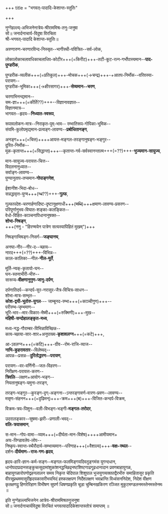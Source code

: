 +++
title = "भगवत्-पादादि-केशान्त-स्तुतिः"

+++

नुग्गॆहल्ल्य्-अभिजनेनात्रेय-श्रीराममिश्र-तनु-जनुषा  
सॊ॥ जनार्दनाचार्य-विदुषा विरचिता  
श्री-भगवत्-पादादि केशान्त-स्तुतिः॥

अरुणारुण-चरणारविन्द-निस्सृत--भागीरथी-पवित्रित--सर्व-लोक,

लोकालोकाचलावधिकाचलाधिप-कोटीर+++(=किरीट)+++-तटी-कूट-रत्न-गर्भोपास्यमान--**पाद-पुण्डरीक**,  

पुण्डरीक-व्यलीक+++(=प्रतिकूल)+++-मोचक+++(→चन्द्र)+++-+आतप-निर्मोक--वरिवस्या-परायण--  
पुण्डरीक-भूमिका+++(→क्षीरसागर)+++-**सेव्यमान--चरण**,  

चरणाभिनन्द्यमान--  
सम-ज्ञा+++(=कीर्ति??)+++--विज्ञानावज्ञात--  
विज्ञानमात्र--  
भागवत--हृदय--**निध्यात-स्वरूप**,  

रूपावलोकन-मात्र--निराकृत-पुम्-भाव--
रम्भातिरूप-गोपिका-भूमिक--  
संयमि-कुलोपमृद्यमान-प्रत्यङ्ग-लावण्य--**प्रबोधितानङ्ग**,

अनङ्ग+++(=चित्त)++++आयत्त-मङ्गल-तरङ्गानुषङ्ग-भङ्गुर--  
दुरित-निर्मोक--  
मूक-कृतान्त+++(=सिद्धान्त)+++--कृतान्त-गर्व-सर्वस्वानन्तात्म+++(=??)+++-**भुज्यमान-सायुज्य**,

मान-सायुज्य-परायत्त-चित्त--  
विदलनानुध्यात--  
सर्वाङ्ग-लावण्य--  
पुण्यानुताप-तप्यमान-**गोपाङ्गनेश**,  

ईशानीश-भिदा-बोध--  
सन्नद्धावृत्त-युग्म+++(~~ग्ध~~??)+++-**गुल्फ**, 

गुल्फापदेश-चरणार्हणादिष्ट-दृष्टानुक्षणाधी+++(~~णधि~~)+++क्षमाण-लावण्य-प्रसरण--  
परिपूर्णानुभव-विघात-शङ्का-कलङ्कित--  
वेधो-विहित-काञ्चनापिधानानुषक्त--  
**शोभा-निषङ्ग**,  
+++(ननु - "हिरण्मयेन पात्रेण सत्यस्यापिहितं मुखम्")+++

निषङ्गाभिषङ्ग-निसर्ग--**जङ्घानघ**,

अनघा-नीर--नीर-द--च्छाय--  
नारद+++(=??)+++-विभिन्न--  
काल-कालिका--नील-**नील-मूर्ते**,

मूर्ति-न्यक्-कृतायो-घन--  
घन-स्तनाभीरी-भीरु--  
सारूप्य-**वीक्षणानुगुण-जानु-दर्पण**,

दर्पणातिदर्प--कन्दर्प-सुर-नरासुर-जैत्र-विचित्र-साधन--  
शोभा-मात्र-सम्भृत--  
**कोश-द्वयी-भूतोरु-युगल**---
जाम्बूनद-रम्भा+++(=काञ्चीगुण)+++--  
परीरम्भ-जृम्भमाण--  
भूरि-भार--मार-विकार-भैष्मी+++(=रुक्मिणी)+++-मुख--  
**महिषी-सन्दोहालङ्कृत-मध्य**, 

मध्य-नद्ध-गौराम्बर-विभिन्नाविच्छिन्न--  
काय-च्छाया-सार-शार+अनुपाख्य-**कृशावलग्न**+++(=कटे)+++,

आ-ऽवलग्न+++(=कटि)+++-ग्रीव--रोम-राजि-व्याज--  
**नाभि-कुहरावतार**--विलेष्यद्--  
आपन्न--प्रसन्न--**दुरितोद्धरण--परायण**, 

परायण--वर-वर्णिनी--जल-विहरण--  
निरीक्षण-परायत्त-करण--  
**त्रिवलि**--लक्षण+आयोग-भङ्ग--  
नियतानुषङ्ग-यमुना-तरङ्ग,

तरङ्ग-भङ्गुर--कुरङ्ग-दृग्-अङ्गना--ऽन्तरङ्गावर्ण-वारण-प्रवण--लावण्य--  
मसृण-संहनन+++(=दृढिमन्)+++-क्रम+++(~~व~~)+++-विजित-कन्दर्प-विक्रम,

विक्रम-त्रय-पिशुन--वली-विभङ्ग-भङ्गी-**मङ्गल-तरोदर**,

उदरालङ्कार--सुषमा-झरी--प्रणाली-भवद्--  
**वलि-त्रयासमान**,

स-मान--गोप-वामा--व्याम+++(=दीर्घता-मान-विशेष)++++आमीयमान+  
अयः-पिण्डावलेप-लोप--  
निष्कृप-स्वान्त-स्थैरौदार्य-सम्भाव्यमान--परिणाह+++(=वैशाल्य)+++-**वक्षः-स्थल**--  
दर्शन-**दीर्यमाण--राज-गण-हृदय**,

हृदय-हारि-ज्ञान-कर्म-सङ्ग--मङ्गल-फलमिङ्गयदिवतुङ्गमंस
युगन्दधान,
धानोपदाप्रदानसङ्कुचत्सुदामांशुकांशनद्धच्छिद्रनष्टशिष्टगाढगूढधानादान
प्रवणबाहायुगळ,
बाहायुगळारोपणोद्वहनलालन समय निकृत्त चेदिपाल शिशुपाल भुजयुगव्यक्ततद्वैरभीरु
समाहितासुर प्रकृति वीरसूप्रथममासुरीहृदयकासरीभयभिदं हश्कतक्षपण निर्देशलक्षण भवभ्रान्ति
विध्वंसननिदेश, निदेश वीक्षण कृतक्षणद्रु हिणरेरिहाण विभीषण सुपर्ण धिषणप्रकृति चूडा चुम्बिनखकिरण
रञ्जित मुकुटमण्डलनमस्तेनमस्तेनमः ॥

इति नुग्गेहल्ल्यभिजनेन आत्रेय-श्रीराममिश्रतनुजनुषा  
सॊ॥ जनार्दनाचार्यविदुषा विरचितं भगवत्पादादिकेशान्तस्तोत्रं समाप्तम् ॥